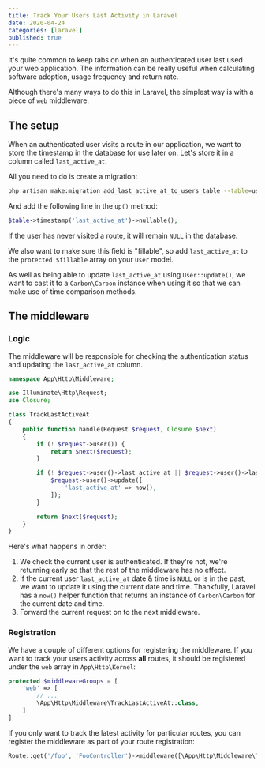 ```yaml
---
title: Track Your Users Last Activity in Laravel
date: 2020-04-24
categories: [laravel]
published: true
---
```


It's quite common to keep tabs on when an authenticated user last used your web application. The information can be really useful when calculating software adoption, usage frequency and return rate.

Although there's many ways to do this in Laravel, the simplest way is with a piece of `web` middleware.

## The setup

When an authenticated user visits a route in our application, we want to store the timestamp in the database for use later on. Let's store it in a column called `last_active_at`.

All you need to do is create a migration:

```bash
php artisan make:migration add_last_active_at_to_users_table --table=users
```

And add the following line in the `up()` method:

```php
$table->timestamp('last_active_at')->nullable();
```

If the user has never visited a route, it will remain `NULL` in the database.

We also want to make sure this field is "fillable", so add `last_active_at` to the `protected $fillable` array on your `User` model.

As well as being able to update `last_active_at` using `User::update()`, we want to cast it to a `Carbon\Carbon` instance when using it so that we can make use of time comparison methods.

## The middleware

### Logic

The middleware will be responsible for checking the authentication status and updating the `last_active_at` column.

```php
namespace App\Http\Middleware;

use Illuminate\Http\Request;
use Closure;

class TrackLastActiveAt
{
    public function handle(Request $request, Closure $next)
    {
        if (! $request->user()) {
            return $next($request);
        }

        if (! $request->user()->last_active_at || $request->user()->last_active_at->isPast()) {
            $request->user()->update([
                'last_active_at' => now(),
            ]);
        }

        return $next($request);
    }
}
```

Here's what happens in order:

1. We check the current user is authenticated. If they're not, we're returning early so that the rest of the middleware has no effect.
2. If the current user `last_active_at` date & time is `NULL` or is in the past, we want to update it using the current date and time. Thankfully, Laravel has a `now()` helper function that returns an instance of `Carbon\Carbon` for the current date and time.
3. Forward the current request on to the next middleware.

### Registration

We have a couple of different options for registering the middleware. If you want to track your users activity across **all** routes, it should be registered under the `web` array in `App\Http\Kernel`:

```php
protected $middlewareGroups = [
    'web' => [
        // ...
        \App\Http\Middleware\TrackLastActiveAt::class,
    ]
]
```

If you only want to track the latest activity for particular routes, you can register the middleware as part of your route registration:

```php
Route::get('/foo', 'FooController')->middleware([\App\Http\Middleware\TrackLastActiveAt::class]);
```